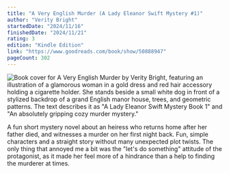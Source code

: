 ```yaml
---
title: "A Very English Murder (A Lady Eleanor Swift Mystery #1)"
author: "Verity Bright"
startedDate: "2024/11/16"
finishedDate: "2024/11/21"
rating: 3
edition: "Kindle Edition"
link: "https://www.goodreads.com/book/show/50888947"
pageCount: 302
---
```


![Book cover for A Very English Murder by Verity Bright, featuring an illustration of a glamorous woman in a gold dress and red hair accessory holding a cigarette holder. She stands beside a small white dog in front of a stylized backdrop of a grand English manor house, trees, and geometric patterns. The text describes it as "A Lady Eleanor Swift Mystery Book 1" and "An absolutely gripping cozy murder mystery."](https://images-na.ssl-images-amazon.com/images/S/compressed.photo.goodreads.com/books/1580646813i/50888947.jpg)

A fun short mystery novel about an heiress who returns home after her father died, and witnesses a murder on her first night back. Fun, simple characters and a straight story without many unexpected plot twists. The only thing that annoyed me a bit was the "let's do something" attitude of the protagonist, as it made her feel more of a hindrance than a help to finding the murderer at times.